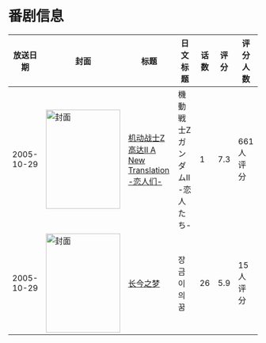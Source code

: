# 番剧信息

|放送日期|封面|标题|日文标题|话数|评分|评分人数|
|---|---|---|---|---|---|---|
|2005-10-29|<img src="//lain.bgm.tv/pic/cover/c/65/d8/18778_1Na3a.jpg" alt="封面" style="width:150px;height:200px;object-fit:cover;">|[机动战士Z高达Ⅱ A New Translation -恋人们-](https://bangumi.tv/subject/18778)|機動戦士ZガンダムⅡ -恋人たち-|1|7.3|661人评分|
|2005-10-29|<img src="//lain.bgm.tv/pic/cover/c/e9/a3/69365_XVvYY.jpg" alt="封面" style="width:150px;height:200px;object-fit:cover;">|[长今之梦](https://bangumi.tv/subject/69365)|장금이의 꿈|26|5.9|15人评分|
